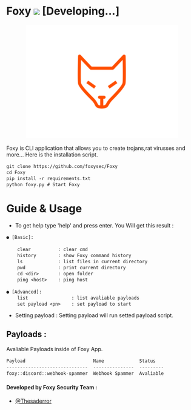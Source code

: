 # Foxy ![](https://visitor-badge.glitch.me/badge?page_id=foxysec.foxy)  [Developing...]

<div> 
  <p align="center">
    <img src="_assets/b_foxy.svg" width="400"> 
  </p>
</div>

Foxy is CLI application that allows you to create trojans,rat virusses and more...
Here is the installation script.
```
git clone https://github.com/foxysec/Foxy
cd Foxy
pip install -r requirements.txt
python foxy.py # Start Foxy
```

# Guide & Usage
* To get help type 'help' and press enter. You Will get this result :
```
● [Basic]: 

    clear          : clear cmd
    history        : show Foxy command history
    ls             : list files in current directory
    pwd            : print current directory
    cd <dir>       : open folder
    ping <host>    : ping host

● [Advanced]:
    list                : list avaliable payloads
    set payload <pn>    : set payload to start 
```
* Setting payload : Setting payload will run setted payload script. 

## Payloads :
Avaliable Payloads inside of Foxy App.

```cpp
Payload                         Name             Status
------------------------------  ---------------  ---------
foxy::discord::webhook-spammer  Webhook Spammer  Avaliable
```

#### **Developed by Foxy Security Team** :
* [@Thesaderror](github.com/Thesaderror)